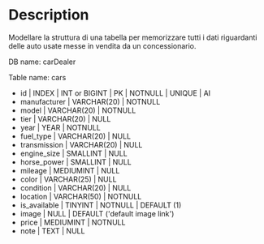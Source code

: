# Description
Modellare la struttura di una tabella per memorizzare tutti i dati riguardanti delle auto usate messe in vendita da un concessionario.

DB name: carDealer

Table name: cars
- id | INDEX | INT or BIGINT | PK | NOTNULL | UNIQUE | AI
- manufacturer | VARCHAR(20) | NOTNULL
- model | VARCHAR(20) | NOTNULL
- tier | VARCHAR(20) | NULL
- year | YEAR | NOTNULL
- fuel_type | VARCHAR(20) | NULL
- transmission | VARCHAR(20) | NULL
- engine_size | SMALLINT | NULL
- horse_power | SMALLINT | NULL
- mileage | MEDIUMINT | NULL
- color | VARCHAR(25) | NULL
- condition | VARCHAR(20) | NULL
- location | VARCHAR(50) | NOTNULL
- is_available | TINYINT | NOTNULL | DEFAULT (1)
- image | NULL | DEFAULT ('default image link')
- price | MEDIUMINT | NOTNULL
- note | TEXT | NULL